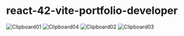 # react-42-vite-portfolio-developer

![Clipboard01](https://user-images.githubusercontent.com/61388692/203652041-fa4acbdb-7980-434a-b045-05d9b75beb6b.png)
![Clipboard04](https://user-images.githubusercontent.com/61388692/203652045-11ab03d1-07f8-4512-8395-9c389a903bc0.png)
![Clipboard02](https://user-images.githubusercontent.com/61388692/203652053-66b883bf-098f-43e7-ba3f-3e035a64fbd1.png)
![Clipboard03](https://user-images.githubusercontent.com/61388692/203652064-bcbbe12d-d210-48f4-ba4b-410e02c599d5.png)
